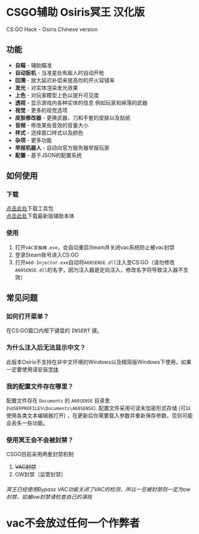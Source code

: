 #  CSGO辅助 Osiris冥王 汉化版
CS:GO Hack - Osiris Chinese version

## 功能
* **自瞄** - 辅助瞄准
* **自动扳机** - 当准星处有敌人时自动开枪
* **回溯** - 放大延迟补偿来提高你的开火容错率
* **发光** - 对实体渲染发光效果
* **上色** - 对玩家模型上色以提升可见度
* **透视** - 显示游戏内各种实体的信息 例如玩家和掉落的武器
* **视觉** - 更多的视觉选项
* **皮肤修改器** - 更换武器、刀和手套的皮肤以及贴纸
* **音频** - 修改某些音效的音量大小
* **样式** - 选择窗口样式以及颜色
* **杂项** - 更多功能
* **举报机器人** - 自动向官方服务器举报玩家
* **配置** - 基于JSON的配置系统

## 如何使用

### 下载

[点击此处](https://github.com/djkcyl/CSGO-Hack-Osiris-Chinese-version/archive/master.zip)下载工具包  
[点击此处](https://github.com/djkcyl/CSGO-Hack-Osiris-Chinese-version/releases)下载最新版辅助本体

### 使用

1. 打开`VAC变脑瘫.exe`，会自动重启Steam并关闭vac系统防止被vac封禁
2. 登录Steam账号进入CS:GO
3. 打开`A60-Injector.exe`自动将`A60SENSE.dll`注入至CS:GO（请勿修改`A60SENSE.dll`的名字，因为注入器是定向注入，修改名字将导致注入器不生效）


## 常见问题

### 如何打开菜单？
在CS:GO窗口内按下键盘的 <kbd>INSERT</kbd> 键。

### 为什么注入后无法显示中文？
此版本Osiris不支持在非中文环境的Windows以及精简版Windows下使用，如果一定要使用请安装[字体](https://github.com/djkcyl/CSGO-Hack-Osiris-Chinese-version/raw/master/SIMHEI.TTF)

### 我的配置文件存在哪里？
配置文件存在 `Documents` 的 `A60SENSE` 目录里 (`%USERPROFILE%\Documents\A60SENSE`). 配置文件采用可读未加密形式存储 (可以使用各类文本编辑器打开) ，在更新后你需要载入参数并重新保存参数，否则可能会丢失一些功能。

### 使用冥王会不会被封禁？
CSGO目前采用两套封禁机制
1. ~~VAC封禁~~
2. OW封禁（监管封禁）

###### 冥王已经使用Bypass VAC功能关闭了VAC的检测，所以一旦被封禁则一定为ow封禁，如被ow封禁请检查自己的演技

# vac不会放过任何一个作弊者

